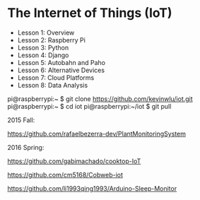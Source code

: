 # The Internet of Things (IoT)

* Lesson 1: Overview
* Lesson 2: Raspberry Pi
* Lesson 3: Python
* Lesson 4: Django
* Lesson 5: Autobahn and Paho
* Lesson 6: Alternative Devices
* Lesson 7: Cloud Platforms
* Lesson 8: Data Analysis

pi@raspberrypi:~ $ git clone https://github.com/kevinwlu/iot.git
pi@raspberrypi:~ $ cd iot
pi@raspberrypi:~/iot $ git pull

2015 Fall:

https://github.com/rafaelbezerra-dev/PlantMonitoringSystem

2016 Spring:

https://github.com/gabimachado/cooktop-IoT

https://github.com/cm5168/Cobweb-iot

https://github.com/li1993qing1993/Arduino-Sleep-Monitor

